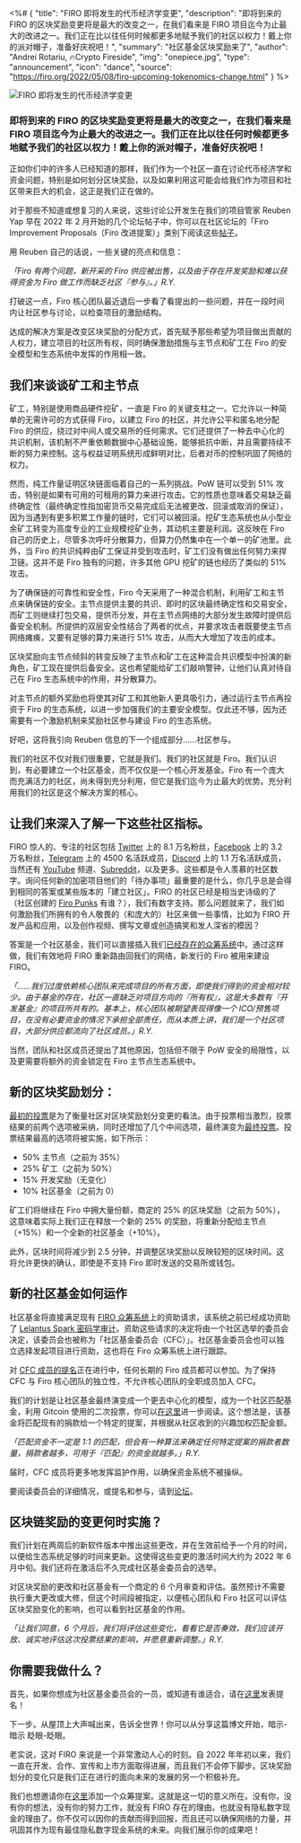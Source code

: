 <%# {
  "title": "FIRO 即将发生的代币经济学变更",
  "description": "即将到来的 FIRO 的区块奖励变更将是最大的改变之一，在我们看来是 FIRO 项目迄今为止最大的改进之一。我们正在比以往任何时候都更多地赋予我们的社区以权力！戴上你的派对帽子，准备好庆祝吧！",
  "summary": "社区基金区块奖励来了",
  "author": "Andrei Rotariu, 🔥Crypto Fireside",
  "img": "onepiece.jpg",
  "type": "announcement",
  "icon": "dance",
  "source": "https://firo.org/2022/05/08/firo-upcoming-tokenomics-change.html"
} %>

![FIRO 即将发生的代币经济学变更](onepiece.jpg)

### 即将到来的 FIRO 的区块奖励变更将是最大的改变之一，在我们看来是 FIRO 项目迄今为止最大的改进之一。我们正在比以往任何时候都更多地赋予我们的社区以权力！戴上你的派对帽子，准备好庆祝吧！

正如你们中的许多人已经知道的那样，我们作为一个社区一直在讨论代币经济学和资金问题，特别是如何划分区块奖励，以及如果利用这可能会给我们作为项目和社区带来巨大的机会，这正是我们正在做的。

对于那些不知道或想复习的人来说，这些讨论公开发生在我们的项目管家 Reuben Yap 早在 2022 年 2 月开始的几个论坛帖子中，你可以在社区论坛的「Firo Improvement Proposals（Firo 改进提案）」类别下阅读这些[帖子](2022-02-17-tokenomics-and-funding-division-of-block-reward-discussion-and-community-matching-fund.html)。

用 Reuben 自己的话说，一些关键的亮点和信息：

*「Firo 有两个问题，新开采的 Firo 供应被出售，以及由于存在开发奖励和难以获得资金为 Firo 做工作而缺乏社区『参与』。」R.Y.*

打破这一点，Firo 核心团队最近退后一步看了看提出的一些问题，并在一段时间内让社区参与讨论，以检查项目的激励结构。

达成的解决方案是改变区块奖励的分配方式，首先赋予那些希望为项目做出贡献的人权力，建立项目的社区所有权，同时确保激励措施与主节点和矿工在 Firo 的安全模型和生态系统中发挥的作用相一致。

## 我们来谈谈矿工和主节点

矿工，特别是使用商品硬件挖矿，一直是 Firo 的关键支柱之一。它允许以一种简单的无需许可的方式获得 Firo，以建立 Firo 的社区，并允许公平和匿名地分配 Firo 的供应，绕过对中间人或交易所的任何需求。它们还提供了一种去中心化的共识机制，该机制不严重依赖数据中心基础设施，能够抵抗中断，并且需要持续不断的努力来控制。这与权益证明系统形成鲜明对比，后者对币的控制巩固了网络的权力。

然而，纯工作量证明区块链面临着自己的一系列挑战。PoW 链可以受到 51% 攻击，特别是如果有可用的可租用的算力来进行攻击。它的性质也意味着交易缺乏最终确定性（最终确定性指加密货币交易完成后无法被更改、回滚或取消的保证），因为当遇到有更多积累工作量的链时，它们可以被回滚。挖矿生态系统也从小型业余矿工转变为高度专业的工业规模挖矿业务，其动机主要是利润。这反映在 Firo 自己的历史上，尽管多次呼吁分散算力，但算力仍然集中在一个单一的矿池里。此外，当 Firo 的共识纯粹由矿工保证并受到攻击时，矿工们没有做出任何努力来捍卫链。这并不是 Firo 独有的问题，许多其他 GPU 挖矿的链也经历了类似的 51% 攻击。

为了确保链的可靠性和安全性，Firo 今天采用了一种混合机制，利用矿工和主节点来确保链的安全。主节点提供主要的共识、即时的区块最终确定性和交易安全，而矿工则继续打包交易，提供币分发，并在主节点网络的大部分发生故障时提供后备安全机制。所提供的双层安全性结合了两者的优点，并要求攻击者既要使主节点网络瘫痪，又要有足够的算力来进行 51% 攻击，从而大大增加了攻击的成本。

区块奖励向主节点倾斜的转变反映了主节点和矿工在这种混合共识模型中扮演的新角色，矿工现在提供后备安全。这也希望能给矿工们敲响警钟，让他们认真对待自己在 Firo 生态系统中的作用，并分散算力。

对主节点的额外奖励也将使其对矿工和其他新人更具吸引力，通过运行主节点再投资于 Firo 的生态系统，以进一步加强我们的主要安全模型。仅此还不够，因为还需要有一个激励机制来奖励社区参与建设 Firo 的生态系统。

好吧，这将我引向 Reuben 信息的下一个组成部分……社区参与。

我们的社区不仅对我们很重要，它就是我们。我们的社区就是 Firo。我们认识到，有必要建立一个社区基金，而不仅仅是一个核心开发基金。Firo 有一个庞大而充满活力的社区，尚未得到充分利用，但它是我们迄今为止最大的优势。充分利用我们的社区是这个解决方案的核心。

## 让我们来深入了解一下这些社区指标。

FIRO 惊人的、专注的社区包括 [Twitter](https://twitter.com/firoorg) 上的 8.1 万名粉丝，[Facebook](https://www.facebook.com/firoorg/) 上的 3.2 万名粉丝，[Telegram](https://t.me/firoorg) 上的 4500 名活跃成员，[Discord](https://discord.gg/DsqrhmH7) 上的 1.1 万名活跃成员，当然还有 [YouTube](https://www.youtube.com/c/firoorg) 频道、[Subreddit](https://www.reddit.com/r/FiroProject/)，以及更多。这些都是令人羡慕的社区数字。询问任何新的加密项目他们的「待办事项」最重要的是什么，你几乎总是会得到相同的答案或某些版本的「建立社区」。FIRO 的社区已经是相当史诗级的了（社区创建的 [Firo Punks](https://firopunks.com/) 有谁？），我们有数字支持。那么问题就来了，我们如何激励我们所拥有的令人敬畏的（和庞大的）社区来做一些事情，比如为 FIRO 开发产品和应用，以及创作视频、撰写文章或创造搞笑和发人深省的模因？

答案是一个社区基金，我们可以直接插入我们[已经存在的众筹系统](https://fcs.firo.org/proposals)中。通过这样做，我们有效地将 FIRO 重新路由回我们的网络，新发行的 Firo 被用来建设 FIRO。

*「……我们过度依赖核心团队来完成项目的所有方面，即使我们得到的资金相对较少。由于基金的存在，社区一直缺乏对项目方向的『所有权』，这是大多数有『开发基金』的项目所共有的。基本上，核心团队被期望表现得像一个 ICO/预售项目，在没有必要资金的情况下承担全部责任，而从本质上讲，我们是一个社区项目，大部分供应都流向了社区成员。」R.Y.*

当然，团队和社区成员还提出了其他原因，包括但不限于 PoW 安全的局限性，以及更需要将额外的资金锁定在 Firo 主节点生态系统中。

## 新的区块奖励划分：

[最初的投票](https://forum.firo.org/t/poll-on-firo-block-reward-division)是为了衡量社区对区块奖励划分变更的看法。由于投票相当激烈，投票结果的前两个选项被采纳，同时还增加了几个中间选项，最终演变为[最终投票](https://forum.firo.org/t/final-poll-on-firo-block-reward-division)。投票结果最高的选项将被实施，如下所示：

* 50% 主节点（之前为 35%）
* 25% 矿工（之前为 50%）
* 15% 开发奖励（无变化）
* 10% 社区基金（之前为 0）

矿工们将继续在 Firo 中拥大量份额，商定的 25% 的区块奖励（之前为 50%），这意味着实际上我们正在释放一个新的 25% 的奖励，将重新分配给主节点（+15%）和一个全新的社区基金（+10%）。

此外，区块时间将减少到 2.5 分钟，并调整区块奖励以反映较短的区块时间。这将允许更快的确认，即使是不支持 Firo 即时发送的交易所或钱包。

## 新的社区基金如何运作

社区基金将直接满足现有 [FIRO 众筹系统](https://fcs.firo.org/proposals)上的资助请求，该系统之前已经成功资助了 [Lelantus Spark 密码学审计](https://fcs.firo.org/proposal/2)。资助这些请求的决定将由一个社区选举的委员会决定，该委员会也被称为「社区基金委员会（CFC）」。社区基金委员会也可以独立选择发起项目进行资助，这也将在 Firo 众筹系统上进行跟踪。

对 [CFC 成员的提名](https://forum.firo.org/t/nomination-for-community-fund-committee)正在进行中，任何长期的 Firo 成员都可以参加。为了保持 CFC 与 Firo 核心团队的独立性，不允许核心团队的全职成员加入 CFC。

我们的计划是让社区基金最终演变成一个更去中心化的模型，成为一个社区匹配基金，利用 Gitcoin 使用的二次投票，你可以[在这里](https://gitcoin.co/blog/gitcoin-grants-quadratic-funding-for-the-world/)进一步阅读。这个想法是，该基金将匹配现有的捐款给一个特定的提案，并根据从社区收到的兴趣加权匹配金额。

*「匹配资金不一定是 1:1 的匹配，但会有一种算法来确定任何特定提案的捐款者数量，捐款者越多，可用于『匹配』的资金就越多。」R.Y.*

届时，CFC 成员将更多地发挥监护作用，以确保资金系统不被操纵。

要阅读委员会的详细情况，或提名和参与，请到[论坛](https://forum.firo.org/t/nomination-for-community-fund-committee)。

## 区块链奖励的变更何时实施？

我们计划在两周后的新软件版本中推出这些更改，并在生效前给予一个月的时间，以便给生态系统足够的时间来更新。这使得这些变更的激活时间大约为 2022 年 6 月中旬。我们还将在激活后不久完成社区基金委员会的选举。

对区块奖励的更改和社区基金有一个商定的 6 个月审查和评估。虽然预计不需要执行重大更改或大修，但这个时间段被指定，以便核心团队和 Firo 社区可以评估区块奖励变化的影响，也可以看到社区基金的作用。

*「让我们同意，6 个月后，我们将评估这些变化，看看它是否奏效，我们应该开放、诚实地评估这次投票结果的影响，并愿意重新调整。」R.Y.*

## 你需要我做什么？

首先，如果你想成为社区基金委员会的一员，或知道有谁适合，请在[这里](https://forum.firo.org/t/nomination-for-community-fund-committee)发表提名！

下一步。从屋顶上大声喊出来，告诉全世界！你可以从分享这篇博文开始，暗示-暗示 眨眼-眨眼。

老实说，这对 FIRO 来说是一个非常激动人心的时刻。自 2022 年年初以来，我们一直在开发、合作、宣传和上市方面取得进展，而且我们不会停下脚步。区块奖励划分的变化只是我们正在进行的面向未来的发展的另一个积极补充。

我们也想邀请你在[这里](https://fcs.firo.org/proposal/add/disclaimer)添加一个众筹提案。这就是这一切的意义所在。没有你，没有你的想法，没有你的努力工作，就没有 FIRO 存在的理由。也就没有隐私数字现金的理由了。你不仅可以因你的贡献而得到回报，而且还可以确保网络的力量，并巩固其作为现有最佳隐私数字现金系统的未来。向我们展示你的成果吧！

